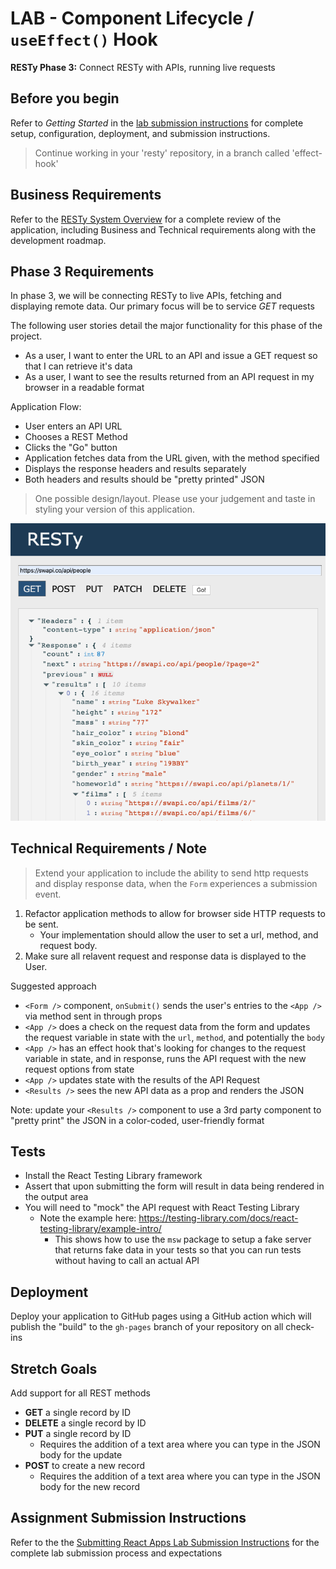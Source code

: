 # LAB - Component Lifecycle / `useEffect()` Hook

**RESTy Phase 3:** Connect RESTy with APIs, running live requests

## Before you begin

Refer to *Getting Started*  in the [lab submission instructions](../../../reference/submission-instructions/labs/README.md) for complete setup, configuration, deployment, and submission instructions.

> Continue working in your 'resty' repository, in a branch called 'effect-hook'

## Business Requirements

Refer to the [RESTy System Overview](../../apps-and-libraries/resty/README.md) for a complete review of the application, including Business and Technical requirements along with the development roadmap.

## Phase 3 Requirements

In phase 3, we will be connecting RESTy to live APIs, fetching and displaying remote data. Our primary focus will be to service *GET* requests

The following user stories detail the major functionality for this phase of the project.

- As a user, I want to enter the URL to an API and issue a GET request so that I can retrieve it's data
- As a user, I want to see the results returned from an API request in my browser in a readable format

Application Flow:

- User enters an API URL
- Chooses a REST Method
- Clicks the  "Go" button
- Application fetches data from the URL given, with the method specified
- Displays the response headers and results separately
- Both headers and results should be "pretty printed" JSON

> One possible design/layout. Please use your judgement and taste in styling your version of this application.

![Resty](resty.png)

## Technical Requirements / Note

> Extend your application to include the ability to send http requests and display response data, when the `Form` experiences a submission event.

1. Refactor application methods to allow for browser side HTTP requests to be sent.
   - Your implementation should allow the user to set a url, method, and request body.
1. Make sure all relavent request and response data is displayed to the User.

Suggested approach

- `<Form />` component, `onSubmit()` sends the user's entries to the `<App />` via method sent in through props
- `<App />` does a check on the request data from the form and updates the request variable in state with the `url`, `method`, and potentially the `body`
- `<App />` has an effect hook that's looking for changes to the request variable in state, and in response, runs the API request with the new request options from state
- `<App />` updates state with the results of the API Request
- `<Results />` sees the new API data as a prop and renders the JSON

Note: update your `<Results />` component to use a 3rd party component to "pretty print" the JSON in a color-coded, user-friendly format

## Tests

- Install the React Testing Library framework
- Assert that upon submitting the form will result in data being rendered in the output area
- You will need to "mock" the API request with React Testing Library
  - Note the example here: <https://testing-library.com/docs/react-testing-library/example-intro/>
    - This shows how to use the `msw` package to setup a fake server that returns fake data in your tests so that you can run tests without having to call an actual API

## Deployment

Deploy your application to GitHub pages using a GitHub action which will publish the "build" to the `gh-pages` branch of your repository on all check-ins

## Stretch Goals

Add support for all REST methods

- **GET** a single record by ID
- **DELETE** a single record by ID
- **PUT** a single record by ID
  - Requires the addition of a text area where you can type in the JSON body for the update
- **POST** to create a new record
  - Requires the addition of a text area where you can type in the JSON body for the new record

## Assignment Submission Instructions

Refer to the the [Submitting React Apps Lab Submission Instructions](../../../reference/submission-instructions/labs/react-apps.md) for the complete lab submission process and expectations

